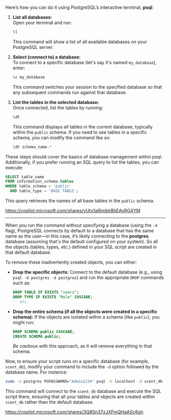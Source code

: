Here’s how you can do it using PostgreSQL’s interactive terminal, **psql**:

1. **List all databases:**  
   Open your terminal and run:
   ```sql
   \l
   ```
   This command will show a list of all available databases on your PostgreSQL server.

2. **Select (connect to) a database:**  
   To connect to a specific database (let's say it's named `my_database`), enter:
   ```sql
   \c my_database
   ```
   This command switches your session to the specified database so that any subsequent commands run against that database.

3. **List the tables in the selected database:**  
   Once connected, list the tables by running:
   ```sql
   \dt
   ```
   This command displays all tables in the current database, typically within the `public` schema. If you need to see tables in a specific schema, you can modify the command like so:
   ```sql
   \dt schema_name.*
   ```

These steps should cover the basics of database management within psql. Additionally, if you prefer running an SQL query to list the tables, you can execute:
```sql
SELECT table_name
FROM information_schema.tables
WHERE table_schema = 'public'
  AND table_type = 'BASE TABLE';
```
This query retrieves the names of all base tables in the `public` schema.

https://copilot.microsoft.com/shares/vUtx1a6hnbkBhEAvRG4YM

---
When you run the command without specifying a database (using the `-d` flag), PostgreSQL connects by default to a database that has the same name as the user—in this case, it’s likely connecting to the **postgres** database (assuming that's the default configured on your system). So all the objects (tables, types, etc.) defined in your SQL script are created in that default database.

To remove these inadvertently created objects, you can either:

- **Drop the specific objects:** Connect to the default database (e.g., using `psql -U postgres -d postgres`) and run the appropriate `DROP` commands such as:  
  ```sql
  DROP TABLE IF EXISTS "users";
  DROP TYPE IF EXISTS "Role" CASCADE;
  -- etc.
  ```
- **Drop the entire schema (if all the objects were created in a specific schema):** If the objects are isolated within a schema (like `public`), you might run:  
  ```sql
  DROP SCHEMA public CASCADE;
  CREATE SCHEMA public;
  ```  
  *Be cautious* with this approach, as it will remove everything in that schema.

Now, to ensure your script runs on a specific database (for example, `scent_db`), modify your command to include the `-d` option followed by the database name. For instance:

```bash
sudo -u postgres PGPASSWORD="Admin1234" psql -h localhost -d scent_db -f create_database_schema.sql
```

This command will connect to the `scent_db` database and execute the SQL script there, ensuring that all your tables and objects are created within `scent_db` rather than the default database.

https://copilot.microsoft.com/shares/3Q8Sn37zJXFmQHaASc6gh

